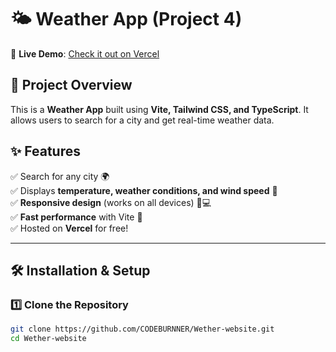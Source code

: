 # 🌤️ Weather App (Project 4)

🚀 **Live Demo**: [Check it out on Vercel](https://dist-p9xqgcim3-sak-s-projects.vercel.app)

## 📌 Project Overview

This is a **Weather App** built using **Vite, Tailwind CSS, and TypeScript**. It allows users to search for a city and get real-time weather data.

## ✨ Features

✅ Search for any city 🌍  
✅ Displays **temperature, weather conditions, and wind speed** 💨  
✅ **Responsive design** (works on all devices) 📱💻  
✅ **Fast performance** with Vite 🚀  
✅ Hosted on **Vercel** for free!

---

## 🛠️ Installation & Setup

### 1️⃣ Clone the Repository
```bash
git clone https://github.com/CODEBURNNER/Wether-website.git
cd Wether-website
